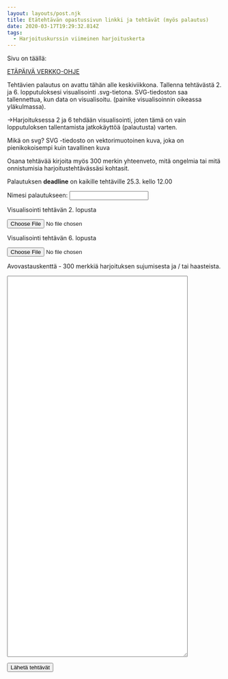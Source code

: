 ```yaml
---
layout: layouts/post.njk
title: Etätehtävän opastussivun linkki ja tehtävät (myös palautus)
date: 2020-03-17T19:29:32.814Z
tags:
  - Harjoituskurssin viimeinen harjoituskerta
---
```

Sivu on täällä:

[ETÄPÄIVÄ VERKKO-OHJE ](https://people.uta.fi/~op98563/blog/post-9/Seven.html)

Tehtävien palautus on avattu tähän alle keskiviikkona. Tallenna tehtävästä 2. ja 6. lopputuloksesi visualisointi .svg-tietona. SVG-tiedoston saa tallennettua, kun data on visualisoitu. (painike visualisoinnin oikeassa yläkulmassa). 

\->Harjoituksessa 2 ja 6 tehdään visualisointi, joten tämä on vain lopputuloksen tallentamista jatkokäyttöä (palautusta) varten.

Mikä on svg? SVG -tiedosto on vektorimuotoinen kuva, joka on pienikokoisempi kuin tavallinen kuva

Osana tehtävää kirjoita myös 300 merkin yhteenveto, mitä ongelmia tai mitä onnistumisia harjoitustehtävässäsi kohtasit.

Palautuksen **deadline** on kaikille tehtäville 25.3. kello 12.00

<form method="POST" data-netlify="true">
				<p>
					<label for="username">Nimesi palautukseen: </label>
					<input type="text" name="username" id="username">

<label for="visualisation1"> Visualisointi tehtävän 2. lopusta</label>

<input type="file" id="visualisation1">

<label for="visualisation2"> Visualisointi tehtävän 6. lopusta</label>

<input type="file" id="visualisation2">

<label for="teksti">Avovastauskenttä - 300 merkkiä harjoituksen sujumisesta ja / tai haasteista.</label> 

<textarea name="avovastaus" rows="59" cols="50"> </textarea>

<button type="submit">Lähetä tehtävät</button>

</form>